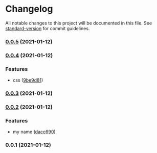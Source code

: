 # Changelog

All notable changes to this project will be documented in this file. See [standard-version](https://github.com/conventional-changelog/standard-version) for commit guidelines.

### [0.0.5](https://github.com/SexyWebsite/home/compare/v0.0.4...v0.0.5) (2021-01-12)

### [0.0.4](https://github.com/SexyWebsite/home/compare/v0.0.3...v0.0.4) (2021-01-12)


### Features

* css ([9be9d81](https://github.com/SexyWebsite/home/commit/9be9d81658eea63b04efca63eda9eae15eb402e6))

### [0.0.3](https://github.com/SexyWebsite/home/compare/v0.0.2...v0.0.3) (2021-01-12)

### [0.0.2](https://github.com/SexyWebsite/home/compare/v0.0.1...v0.0.2) (2021-01-12)


### Features

* my name ([dacc690](https://github.com/SexyWebsite/home/commit/dacc690f16918a5ef1b09489eea2f57afca88a63))

### 0.0.1 (2021-01-12)
